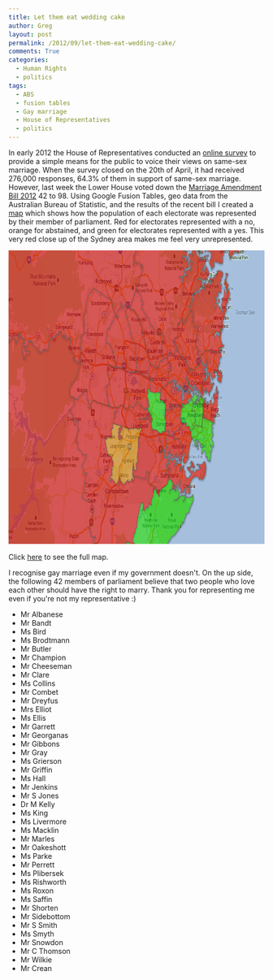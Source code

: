 ```yaml
---
title: Let them eat wedding cake
author: Greg
layout: post
permalink: /2012/09/let-them-eat-wedding-cake/
comments: True
categories:
  - Human Rights
  - politics
tags:
  - ABS
  - fusion tables
  - Gay marriage
  - House of Representatives
  - politics
---
```

In early 2012 the House of Representatives conducted an [online survey][1] to provide a simple means for the public to voice their views on same-sex marriage. When the survey closed on the 20th of April, it had received 276,000 responses, 64.3% of them in support of same-sex marriage. However, last week the Lower House voted down the [Marriage Amendment Bill 2012][2] 42 to 98. Using Google Fusion Tables, geo data from the Australian Bureau of Statistic, and the results of the recent bill I created a [map][3] which shows how the population of each electorate was represented by their member of parliament. Red for electorates represented with a no, orange for abstained, and green for electorates represented with a yes. This very red close up of the Sydney area makes me feel very unrepresented.

[<img class="alignnone size-full wp-image-1205" title="Sydney Area 2012 marriage equality results" src="/wp-content/uploads/2012/09/Sydney-Area.png" alt="Sydney Area 2012 marriage equality results" width="875" height="578" />][3]

Click [here][3] to see the full map.

I recognise gay marriage even if my government doesn't. On the up side, the following 42 members of parliament believe that two people who love each other should have the right to marry. Thank you for representing me even if you're not my representative :)

  * Mr Albanese
  * Mr Bandt
  * Ms Bird
  * Ms Brodtmann
  * Mr Butler
  * Mr Champion
  * Mr Cheeseman
  * Mr Clare
  * Ms Collins
  * Mr Combet
  * Mr Dreyfus
  * Mrs Elliot
  * Ms Ellis
  * Mr Garrett
  * Mr Georganas
  * Mr Gibbons
  * Mr Gray
  * Ms Grierson
  * Mr Griffin
  * Ms Hall
  * Mr Jenkins
  * Mr S Jones
  * Dr M Kelly
  * Ms King
  * Ms Livermore
  * Ms Macklin
  * Mr Marles
  * Mr Oakeshott
  * Ms Parke
  * Mr Perrett
  * Ms Plibersek
  * Ms Rishworth
  * Ms Roxon
  * Ms Saffin
  * Mr Shorten
  * Mr Sidebottom
  * Mr S Smith
  * Ms Smyth
  * Mr Snowdon
  * Mr C Thomson
  * Mr Wilkie
  * Mr Crean

 [1]: https://www.aph.gov.au/Parliamentary_Business/Committees/House_of_Representatives_Committees?url=spla/bill%20marriage/survey.htm
 [2]: https://parlinfo.aph.gov.au/parlInfo/search/display/display.w3p;query=Id%3A%22legislation%2Fbillhome%2Fr4749%22
 [3]: https://www.google.com/fusiontables/DataSource?docid=1KNh9Nj1SKU2uidyzFHZwg9fN-5K19vgG6wb3KR4#map:id=4
